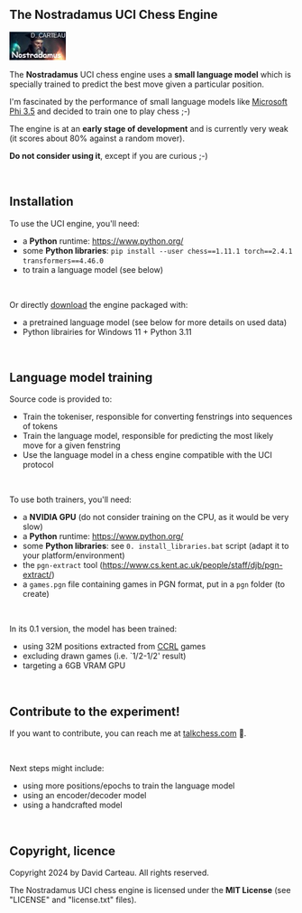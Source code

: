 ## The Nostradamus UCI Chess Engine

![Logo](/v0.1/nostradamus.jpg)

The **Nostradamus** UCI chess engine uses a **small language model** which is specially trained to predict the best move given a particular position.

I'm fascinated by the performance of small language models like [Microsoft Phi 3.5](https://huggingface.co/microsoft/Phi-3.5-mini-instruct) and decided to train one to play chess ;-)

The engine is at an **early stage of development** and is currently very weak (it scores about 80% against a random mover).

**Do not consider using it**, except if you are curious ;-)

<br/>

## Installation

To use the UCI engine, you'll need:
- a **Python** runtime: https://www.python.org/
- some **Python libraries**: `pip install --user chess==1.11.1 torch==2.4.1 transformers==4.46.0`
- to train a language model (see below)

<br/>

Or directly [download](https://www.orionchess.com/download/Nostradamus-v0.1.zip) the engine packaged with:
- a pretrained language model (see below for more details on used data)
- Python librairies for Windows 11 + Python 3.11

<br/>

## Language model training

Source code is provided to:

- Train the tokeniser, responsible for converting fenstrings into sequences of tokens
- Train the language model, responsible for predicting the most likely move for a given fenstring
- Use the language model in a chess engine compatible with the UCI protocol

<br/>

To use both trainers, you'll need:

- a **NVIDIA GPU** (do not consider training on the CPU, as it would be very slow)
- a **Python** runtime: https://www.python.org/
- some **Python libraries**: see `0. install_libraries.bat` script (adapt it to your platform/environment)
- the `pgn-extract` tool (https://www.cs.kent.ac.uk/people/staff/djb/pgn-extract/)
- a `games.pgn` file containing games in PGN format, put in a `pgn` folder (to create)

<br/>

In its 0.1 version, the model has been trained:
- using 32M positions extracted from [CCRL](https://www.computerchess.org.uk/ccrl/) games
- excluding drawn games (i.e. `1/2-1/2' result)
- targeting a 6GB VRAM GPU

<br/>

## Contribute to the experiment!

If you want to contribute, you can reach me at [talkchess.com](https://www.talkchess.com) 🌟.

<br/>

Next steps might include:
- using more positions/epochs to train the language model
- using an encoder/decoder model
- using a handcrafted model

<br/>

## Copyright, licence

Copyright 2024 by David Carteau. All rights reserved.

The Nostradamus UCI chess engine is licensed under the **MIT License** (see "LICENSE" and "license.txt" files).
